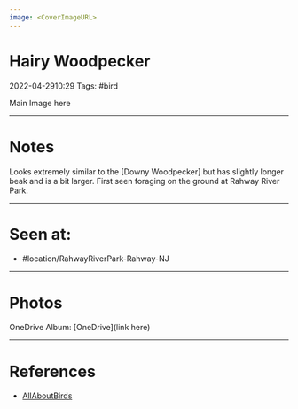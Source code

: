 ```yaml
---
image: <CoverImageURL>
---
```


# **Hairy Woodpecker**
2022-04-2910:29
Tags: #bird


Main Image here

---------------------------------------------------------------
# **Notes**
Looks extremely similar to the [Downy Woodpecker] but has slightly longer beak and is a bit larger. First seen foraging on the ground at Rahway River Park. 

---------------------------------------------------------------
# Seen at:
-   #location/RahwayRiverPark-Rahway-NJ 

---------------------------------------------------------------
# **Photos**
OneDrive Album: [OneDrive](link here)

---------------------------------------------------------------
# References
- [AllAboutBirds](https://www.allaboutbirds.org/guide/Hairy_Woodpecker/overview)